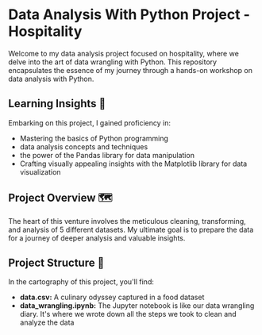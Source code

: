 # Data Analysis With Python Project - Hospitality

Welcome to my data analysis project focused on hospitality, where we delve into the art of data wrangling with Python.
This repository encapsulates the essence of my journey through a hands-on workshop on data analysis with Python.

## Learning Insights 🚀

Embarking on this project, I gained proficiency in:

- Mastering the basics of Python programming
- data analysis concepts and techniques
- the power of the Pandas library for data manipulation
- Crafting visually appealing insights with the Matplotlib library for data visualization

## Project Overview 🗺️

The heart of this venture involves the meticulous cleaning, transforming, and analysis of 5 different datasets. 
My ultimate goal is to prepare the data for a journey of deeper analysis and valuable insights.

## Project Structure 📂

In the cartography of this project, you'll find:

- **data.csv:** A culinary odyssey captured in a food dataset
- **data_wrangling.ipynb:** The Jupyter notebook is like our data wrangling diary. It's where we wrote down all the steps we took to clean and analyze the data
